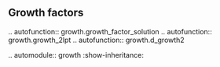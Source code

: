 Growth factors
-------------------------

.. autofunction:: growth.growth_factor_solution
.. autofunction:: growth.growth_2lpt
.. autofunction:: growth.d_growth2




.. automodule:: growth
    :show-inheritance:
